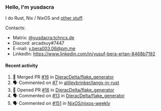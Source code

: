 ### Hello, I'm yusdacra

I do Rust, Nix / NixOS and [other stuff](https://yusdacra.gitlab.io/info/about).

Contacts:
- Matrix: [@yusdacra:tchncs.de](https://matrix.to/#/@yusdacra:tchncs.de)
- Discord: arcadsuy#7447
- E-mail: y.bera003.06@pm.me
- LinkedIn: https://www.linkedin.com/in/yusuf-bera-ertan-8468b7192

#### Recent activity

<!--START_SECTION:activity-->
1. 🎉 Merged PR [#16](https://github.com/DieracDelta/flake_generator/pull/16) in [DieracDelta/flake_generator](https://github.com/DieracDelta/flake_generator)
2. 🗣 Commented on [#7](https://github.com/alilleybrinker/langs-in-rust/issues/7) in [alilleybrinker/langs-in-rust](https://github.com/alilleybrinker/langs-in-rust)
3. 💪 Opened PR [#16](https://github.com/DieracDelta/flake_generator/pull/16) in [DieracDelta/flake_generator](https://github.com/DieracDelta/flake_generator)
4. 🗣 Commented on [#13](https://github.com/DieracDelta/flake_generator/issues/13) in [DieracDelta/flake_generator](https://github.com/DieracDelta/flake_generator)
5. 🗣 Commented on [#151](https://github.com/NixOS/nixos-weekly/issues/151) in [NixOS/nixos-weekly](https://github.com/NixOS/nixos-weekly)
<!--END_SECTION:activity-->
